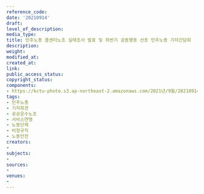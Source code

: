 ```yaml
---
reference_code: 
date: '20210914'
draft: 
level_of_description: 
media_type: 
title: 민주노총 콜센터노조 실태조사 발표 및 하반기 공동행동 선포 민주노총 기자간담회
description: 
weight: 
modified_at: 
created_at: 
link: 
public_access_status: 
copyright_status: 
components:
- https://kctu-photo.s3.ap-northeast-2.amazonaws.com/2021년/9월/20210914-민주노총+콜센터노조+실태조사+발표+및+하반기+공동행동+선포+민주노총+기자간담회_민주노총_기자회견_공공운수노조_서비스연맹_노동단체_비정규직_노동안전/_5D41690.jpg
tags:
- 민주노총
- 기자회견
- 공공운수노조
- 서비스연맹
- 노동단체
- 비정규직
- 노동안전
creators:
- 
subjects:
- 
sources:
- 
venues:
- 
---
```

